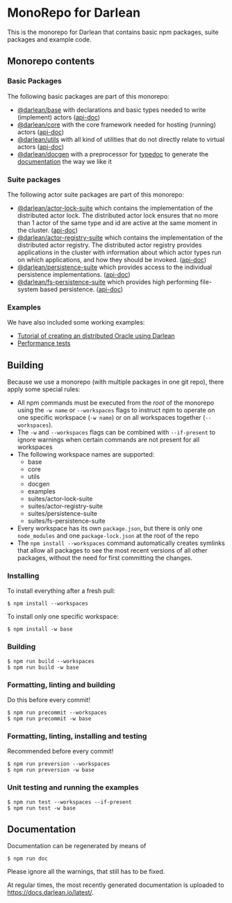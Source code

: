 # MonoRepo for Darlean

This is the monorepo for Darlean that contains basic npm packages, suite packages and example code.

## Monorepo contents

### Basic Packages
The following basic packages are part of this monorepo:
* [@darlean/base](base) with declarations and basic types needed to write (implement) actors ([api-doc](https://docs.darlean.io/latest/@darlean_base.html))
* [@darlean/core](core) with the core framework needed for hosting (running) actors ([api-doc](https://docs.darlean.io/latest/@darlean_core.html))
* [@darlean/utils](utils) with all kind of utilities that do not directly relate to virtual actors ([api-doc](https://docs.darlean.io/latest/@darlean_utils.html))
* [@darlean/docgen](docgen) with a preprocessor for [typedoc](https://www.npmjs.com/package/typedoc) to generate the [documentation](https://docs.darlean.io/latest) the way we like it

### Suite packages
The following actor suite packages are part of this monorepo:
* [@darlean/actor-lock-suite](suites/actor-lock-suite) which contains the implementation of the distributed actor lock. The distributed actor lock
  ensures that no more than 1 actor of the same type and id are active at the same moment in the cluster. ([api-doc](https://docs.darlean.io/latest/@darlean_actor-lock-suite.html))
* [@darlean/actor-registry-suite](suites/actor-registry-suite) which contains the implementation of the distributed actor registry. The distributed
  actor registry provides applications in the cluster with information about which actor types run on which applications, and how they should be invoked. ([api-doc](https://docs.darlean.io/latest/@darlean_actor-registry-suite.html))
* [@darlean/persistence-suite](suites/persistence-suite) which provides access to the individual persistence implementations. ([api-doc](https://docs.darlean.io/latest/@darlean_persistence-suite.html))
* [@darlean/fs-persistence-suite](suites/fs-persistence-suite) which provides high performing file-system based persistence. ([api-doc](https://docs.darlean.io/latest/@darlean_fs-persistence-suite.html))

### Examples
We have also included some working examples:
* [Tutorial of creating an distributed Oracle using Darlean](examples/src/oracle/1_the_basics)
* [Performance tests](examples/src/performance)

## Building

Because we use a monorepo (with multiple packages in one git repo), there apply some special rules:
* All npm commands must be executed from the *root* of the monorepo using the `-w name` or `--workspaces` flags to instruct npm to operate on one specific workspace (`-w name`) or on all workspaces together (`--workspaces`).
* The `-w` and `--workspaces` flags can be combined with `--if-present` to ignore warnings when certain commands are not present for all workspaces
* The following workspace names are supported:
  * base
  * core
  * utils
  * docgen
  * examples
  * suites/actor-lock-suite
  * suites/actor-registry-suite
  * suites/persistence-suite
  * suites/fs-persistence-suite
* Every workspace has its own `package.json`, but there is only one `node_modules` and one `package-lock.json` at the root of the repo
* The `npm install --workspaces` command automatically creates symlinks that allow all packages to see the most recent versions of all
  other packages, without the need for first committing the changes.

### Installing

To install everything after a fresh pull:
```
$ npm install --workspaces
```

To install only one specific workspace:
```
$ npm install -w base
```

### Building

```
$ npm run build --workspaces
$ npm run build -w base
```

### Formatting, linting and building

Do this before every commit!

```
$ npm run precommit --workspaces
$ npm run precommit -w base
```

### Formatting, linting, installing and testing

Recommended before every commit!

```
$ npm run preversion --workspaces
$ npm run preversion -w base
```

### Unit testing and running the examples

```
$ npm run test --workspaces --if-present
$ npm run test -w base
```
## Documentation

Documentation can be regenerated by means of
```
$ npm run doc
```

Please ignore all the warnings, that still has to be fixed.

At regular times, the most recently generated documentation is uploaded to https://docs.darlean.io/latest/.